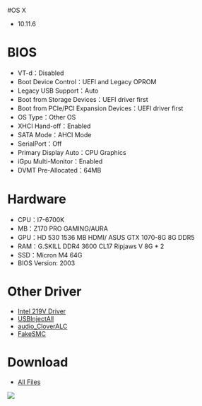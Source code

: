 #OS X
- 10.11.6

# BIOS
- VT-d：Disabled
- Boot Device Control：UEFI and Legacy OPROM
- Legacy USB Support：Auto
- Boot from Storage Devices：UEFI driver first
- Boot from PCIe/PCI Expansion Devices：UEFI driver first
- OS Type：Other OS
- XHCI Hand-off：Enabled
- SATA Mode：AHCI Mode
- SerialPort：Off
- Primary Display Auto：CPU Graphics
- iGpu Multi-Monitor：Enabled
- DVMT Pre-Allocated：64MB

# Hardware
- CPU：I7-6700K
- MB：Z170 PRO GAMING/AURA
- GPU：HD 530 1536 MB HDMI/ ASUS GTX 1070-8G 8G DDR5
- RAM：G.SKILL DDR4 3600 CL17 Ripjaws V 8G * 2
- SSD：Micron M4 64G
- BIOS Version: 2003

# Other Driver
- [Intel 219V Driver](https://bitbucket.org/RehabMan/os-x-intel-network/downloads/RehabMan-IntelMausiEthernet-v2-2016-0419.zip)
- [USBInjectAll](https://bitbucket.org/RehabMan/os-x-usb-inject-all/downloads/RehabMan-USBInjectAll-2016-0907.zip)
- [audio_CloverALC](https://github.com/toleda/audio_CloverALC/archive/master.zip)
- [FakeSMC](https://bitbucket.org/RehabMan/os-x-fakesmc-kozlek/downloads/RehabMan-FakeSMC-2016-0908.zip)

# Download
* [All Files](https://bitbucket.org/ChengYouFang/customac/downloads/Z170%20PRO%20GAMING%20AURA.zip)

![](./info.png)